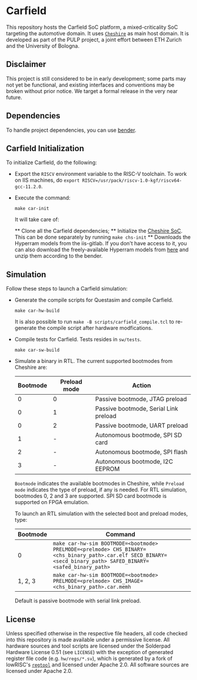 # Carfield

This repository hosts the Carfield SoC platform, a mixed-criticality SoC
targeting the automotive domain. It uses
[`Cheshire`](https://github.com/pulp-platform/cheshire) as main host domain. It
is developed as part of the PULP project, a joint effort between ETH Zurich and
the University of Bologna.

## Disclaimer

This project is still considered to be in early development; some parts may not
yet be functional, and existing interfaces and conventions may be broken without
prior notice. We target a formal release in the very near future.

## Dependencies
To handle project dependencies, you can use
[bender](https://github.com/pulp-platform/bender).

## Carfield Initialization
To initialize Carfield, do the following:
 * Export the `RISCV` environment variable to the RISC-V toolchain. To work on IIS machines,
 do `export RISCV=/usr/pack/riscv-1.0-kgf/riscv64-gcc-11.2.0`.
 * Execute the command:

   ```
   make car-init
   ```

   It will take care of:

   ** Clone all the Carfield dependencies;
   ** Initialize the [Cheshire SoC](https://github.com/pulp-platform/cheshire). This can be
	  done separately by running `make chs-init`
   ** Downloads the Hyperram models from the iis-gitlab. If you don't have access to it, you
	  can also download the freely-available Hyperram models from
	  [here](https://www.cypress.com/documentation/models/verilog/s27kl0641-s27ks0641-verilog)
	  and unzip them according to the bender.

## Simulation

Follow these steps to launch a Carfield simulation:

* Generate the compile scripts for Questasim and compile Carfield.

   ```
   make car-hw-build
   ```

  It is also possible to run `make -B scripts/carfield_compile.tcl` to
  re-generate the compile script after hardware modfications.

* Compile tests for Carfield. Tests resides in `sw/tests`.

  ```
  make car-sw-build
  ```

* Simulate a binary in RTL. The current supported bootmodes from Cheshire are:

  | Bootmode | Preload mode | Action |
  | --- | --- | --- |
  | 0 | 0 | Passive bootmode, JTAG preload |
  | 0 | 1 | Passive bootmode, Serial Link preload |
  | 0 | 2 | Passive bootmode, UART preload |
  | 1 | - | Autonomous bootmode, SPI SD card |
  | 2 | - | Autonomous bootmode, SPI flash |
  | 3 | - | Autonomous bootmode, I2C EEPROM |

  `Bootmode` indicates the available bootmodes in Cheshire, while `Preload mode`
  indicates the type of preload, if any is needed. For RTL simulation, bootmodes
  0, 2 and 3 are supported. SPI SD card bootmode is supported on FPGA emulation.

  To launch an RTL simulation with the selected boot and preload modes, type:

  | Bootmode | Command |
  | --- | --- |
  | 0 | `make car-hw-sim BOOTMODE=<bootmode> PRELMODE=<prelmode> CHS_BINARY=<chs_binary_path>.car.elf SECD_BINARY=<secd_binary_path> SAFED_BINARY=<safed_binary_path>`  |
  | 1, 2, 3 | `make car-hw-sim BOOTMODE=<bootmode> PRELMODE=<prelmode> CHS_IMAGE=<chs_binary_path>.car.memh`  |

  Default is passive bootmode with serial link preload.

## License

Unless specified otherwise in the respective file headers, all code checked into
this repository is made available under a permissive license. All hardware
sources and tool scripts are licensed under the Solderpad Hardware License 0.51
(see `LICENSE`) with the exception of generated register file code (e.g.
`hw/regs/*.sv`), which is generated by a fork of lowRISC's
[`regtool`](https://github.com/lowRISC/opentitan/blob/master/util/regtool.py)
and licensed under Apache 2.0. All software sources are licensed under Apache
2.0.
